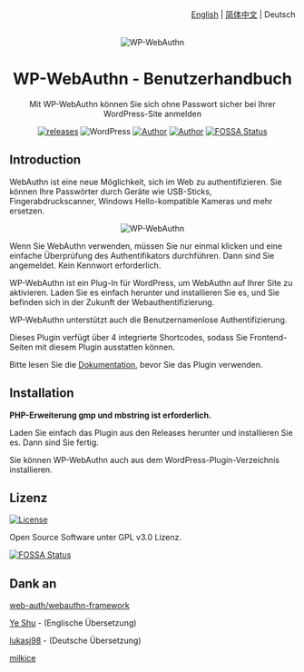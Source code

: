 <div align="right"><a title="English" href="https://github.com/yrccondor/wp-webauthn/blob/master/README.md">English</a> | <a title="Simplified Chinese" href="https://github.com/yrccondor/wp-webauthn/blob/master/README/zh_CN.md">简体中文</a> | Deutsch</div>

<br>

<p align="center">
<img src="https://img.flyhigher.top/gh-wwa-logo.png" alt="WP-WebAuthn">
</p>

<h1 align="center">WP-WebAuthn - Benutzerhandbuch</h1>

<p align="center">Mit WP-WebAuthn können Sie sich ohne Passwort sicher bei Ihrer WordPress-Site anmelden</p>

<p align="center"><a href="https://github.com/yrccondor/wp-webauthn/releases"><img alt="releases" src="https://img.shields.io/github/release/yrccondor/wp-webauthn.svg"/></a>
<img alt="WordPress" src="https://img.shields.io/badge/WordPress-5.0%2B-blue.svg"/>
<a href="https://axton.cc"><img alt="Author" src="https://img.shields.io/badge/author-Axton-red.svg"/></a>
<a href="https://flyhigher.top"><img alt="Author" src="https://img.shields.io/badge/made%20with-%e2%9d%a4-ff69b4.svg"/></a>
<a href="https://app.fossa.io/projects/git%2Bgithub.com%2Fyrccondor%2Fwp-webauthn?ref=badge_shield"><img alt="FOSSA Status" src="https://app.fossa.io/api/projects/git%2Bgithub.com%2Fyrccondor%2Fwp-webauthn.svg?type=shield"/></a></p>

## Introduction

WebAuthn ist eine neue Möglichkeit, sich im Web zu authentifizieren. Sie können Ihre Passwörter durch Geräte wie USB-Sticks, Fingerabdruckscanner, Windows Hello-kompatible Kameras und mehr ersetzen.

<p align="center">
<img src="https://img.flyhigher.top/gh-wwa-win-hello.png" alt="WP-WebAuthn">
</p>

Wenn Sie WebAuthn verwenden, müssen Sie nur einmal klicken und eine einfache Überprüfung des Authentifikators durchführen. Dann sind Sie angemeldet. Kein Kennwort erforderlich.

WP-WebAuthn ist ein Plug-In für WordPress, um WebAuthn auf Ihrer Site zu aktivieren. Laden Sie es einfach herunter und installieren Sie es, und Sie befinden sich in der Zukunft der Webauthentifizierung.

WP-WebAuthn unterstützt auch die Benutzernamenlose Authentifizierung.

Dieses Plugin verfügt über 4 integrierte Shortcodes, sodass Sie Frontend-Seiten mit diesem Plugin ausstatten können.

Bitte lesen Sie die [Dokumentation](http://doc.flyhigher.top/wp-webauthn), bevor Sie das Plugin verwenden.

## Installation
**PHP-Erweiterung gmp und mbstring ist erforderlich.**

Laden Sie einfach das Plugin aus den Releases herunter und installieren Sie es. Dann sind Sie fertig.

Sie können WP-WebAuthn auch aus dem WordPress-Plugin-Verzeichnis installieren.

## Lizenz

<a href="https://github.com/yrccondor/wp-webauthn/blob/master/LICENSE"><img alt="License" src="https://img.shields.io/badge/license-GPL%20V3.0-orange.svg"/></a>

Open Source Software unter GPL v3.0 Lizenz.


[![FOSSA Status](https://app.fossa.io/api/projects/git%2Bgithub.com%2Fyrccondor%2Fwp-webauthn.svg?type=large)](https://app.fossa.io/projects/git%2Bgithub.com%2Fyrccondor%2Fwp-webauthn?ref=badge_large)

## Dank an 

[web-auth/webauthn-framework](https://github.com/web-auth/webauthn-framework)

[Ye Shu](https://github.com/yechs) - (Englische Übersetzung)

[lukasj98](https://github.com/lukasj98) - (Deutsche Übersetzung)

[milkice](https://github.com/milkice233)

